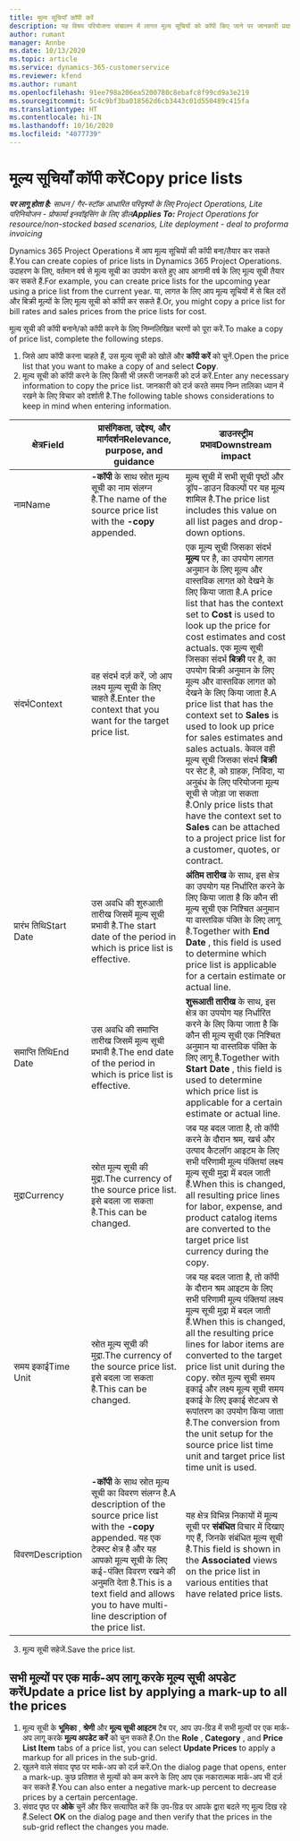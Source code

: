 ```yaml
---
title: मूल्य सूचियाँ कॉपी करें
description: यह विषय परियोजना संचालन में लागत मूल्य सूचियों को कॉपी किए जाने पर जानकारी प्रदान करता है.
author: rumant
manager: Annbe
ms.date: 10/13/2020
ms.topic: article
ms.service: dynamics-365-customerservice
ms.reviewer: kfend
ms.author: rumant
ms.openlocfilehash: 91ee798a206ea5200780c8ebafc8f99cd9a3e219
ms.sourcegitcommit: 5c4c9bf3ba018562d6cb3443c01d550489c415fa
ms.translationtype: HT
ms.contentlocale: hi-IN
ms.lasthandoff: 10/16/2020
ms.locfileid: "4077739"
---
```

# <a name="copy-price-lists"></a><span data-ttu-id="8c208-103">मूल्य सूचियाँ कॉपी करें</span><span class="sxs-lookup"><span data-stu-id="8c208-103">Copy price lists</span></span>

<span data-ttu-id="8c208-104">_**पर लागू होता है:** साधन / गैर-स्टॉक आधारित परिदृश्यों के लिए Project Operations, Lite परिनियोजन - प्रोफार्मा इनवॉइसिंग के लिए डील_</span><span class="sxs-lookup"><span data-stu-id="8c208-104">_**Applies To:** Project Operations for resource/non-stocked based scenarios, Lite deployment - deal to proforma invoicing_</span></span>

<span data-ttu-id="8c208-105">Dynamics 365 Project Operations में आप मूल्य सूचियों की कॉपी बना/तैयार कर सकते हैं.</span><span class="sxs-lookup"><span data-stu-id="8c208-105">You can create copies of price lists in Dynamics 365 Project Operations.</span></span> <span data-ttu-id="8c208-106">उदाहरण के लिए, वर्तमान वर्ष से मूल्य सूची का उपयोग करते हुए आप आगामी वर्ष के लिए मूल्य सूची तैयार कर सकते हैं.</span><span class="sxs-lookup"><span data-stu-id="8c208-106">For example, you can create price lists for the upcoming year using a price list from the current year.</span></span>  <span data-ttu-id="8c208-107">या, लागत के लिए आप मूल्य सूचियों में से बिल दरों और बिक्री मूल्यों के लिए मूल्य सूची को कॉपी कर सकते हैं.</span><span class="sxs-lookup"><span data-stu-id="8c208-107">Or, you might copy a price list for bill rates and sales prices from the price lists for cost.</span></span> 

<span data-ttu-id="8c208-108">मूल्य सूची की कॉपी बनाने/को कॉपी करने के लिए निम्नलिखित चरणों को पूरा करें.</span><span class="sxs-lookup"><span data-stu-id="8c208-108">To make a copy of price list, complete the following steps.</span></span>

1. <span data-ttu-id="8c208-109">जिसे आप कॉपी करना चाहते हैं, उस मूल्य सूची को खोलें और **कॉपी करें** को चुनें.</span><span class="sxs-lookup"><span data-stu-id="8c208-109">Open the price list that you want to make a copy of and select **Copy**.</span></span>
2. <span data-ttu-id="8c208-110">मूल्य सूची को कॉपी करने के लिए किसी भी ज़रूरी जानकरी को दर्ज करें.</span><span class="sxs-lookup"><span data-stu-id="8c208-110">Enter any necessary information to copy the price list.</span></span> <span data-ttu-id="8c208-111">जानकारी को दर्ज करते समय निम्न तालिका ध्यान में रखने के लिए विचार को दर्शाती है.</span><span class="sxs-lookup"><span data-stu-id="8c208-111">The following table shows considerations to keep in mind when entering information.</span></span>

| <span data-ttu-id="8c208-112">क्षेत्र</span><span class="sxs-lookup"><span data-stu-id="8c208-112">Field</span></span> | <span data-ttu-id="8c208-113">प्रासंगिकता, उद्देश्य, और मार्गदर्शन</span><span class="sxs-lookup"><span data-stu-id="8c208-113">Relevance, purpose, and guidance</span></span> | <span data-ttu-id="8c208-114">डाउनस्ट्रीम प्रभाव</span><span class="sxs-lookup"><span data-stu-id="8c208-114">Downstream impact</span></span> |
| --- | --- | --- |
| <span data-ttu-id="8c208-115">नाम</span><span class="sxs-lookup"><span data-stu-id="8c208-115">Name</span></span> | <span data-ttu-id="8c208-116">**-कॉपी** के साथ स्रोत मूल्य सूची का नाम संलग्न है.</span><span class="sxs-lookup"><span data-stu-id="8c208-116">The name of the source price list with the **-copy** appended.</span></span> | <span data-ttu-id="8c208-117">मूल्य सूची में सभी सूची पृष्ठों और ड्रॉप-डाउन विकल्पों पर यह मूल्य शामिल है.</span><span class="sxs-lookup"><span data-stu-id="8c208-117">The price list includes this value on all list pages and drop-down options.</span></span> |
| <span data-ttu-id="8c208-118">संदर्भ</span><span class="sxs-lookup"><span data-stu-id="8c208-118">Context</span></span> | <span data-ttu-id="8c208-119">वह संदर्भ दर्ज़ करें, जो आप लक्ष्य मूल्य सूची के लिए चाहते हैं.</span><span class="sxs-lookup"><span data-stu-id="8c208-119">Enter the context that you want for the target price list.</span></span> | <span data-ttu-id="8c208-120">एक मूल्य सूची जिसका संदर्भ **मूल्य** पर है, का उपयोग लागत अनुमान के लिए मूल्य और वास्तविक लागत को देखने के लिए किया जाता है.</span><span class="sxs-lookup"><span data-stu-id="8c208-120">A price list that has the context set to **Cost** is used to look up the price for cost estimates and cost actuals.</span></span> <span data-ttu-id="8c208-121">एक मूल्य सूची जिसका संदर्भ **बिक्री** पर है, का उपयोग बिक्री अनुमान के लिए मूल्य और वास्तविक लागत को देखने के लिए किया जाता है.</span><span class="sxs-lookup"><span data-stu-id="8c208-121">A price list that has the context set to **Sales** is used to look up price for sales estimates and sales actuals.</span></span> <span data-ttu-id="8c208-122">केवल वही मूल्य सूची जिसका संदर्भ **बिक्री** पर सेट है, को ग्राहक, निविदा, या अनुबंध के लिए परियोजना मूल्य सूची से जोड़ा जा सकता है.</span><span class="sxs-lookup"><span data-stu-id="8c208-122">Only price lists that have the context set to **Sales** can be attached to a project price list for a customer, quotes, or contract.</span></span> |
| <span data-ttu-id="8c208-123">प्रारंभ तिथि</span><span class="sxs-lookup"><span data-stu-id="8c208-123">Start Date</span></span> | <span data-ttu-id="8c208-124">उस अवधि की शुरुआती तारीख जिसमें मूल्य सूची प्रभावी है.</span><span class="sxs-lookup"><span data-stu-id="8c208-124">The start date of the period in which is price list is effective.</span></span> | <span data-ttu-id="8c208-125">**अंतिम तारीख** के साथ, इस क्षेत्र का उपयोग यह निर्धारित करने के लिए किया जाता है कि कौन सी मूल्य सूची एक निश्चित अनुमान या वास्तविक पंक्ति के लिए लागू है.</span><span class="sxs-lookup"><span data-stu-id="8c208-125">Together with **End Date** , this field is used to determine which price list is applicable for a certain estimate or actual line.</span></span> |
| <span data-ttu-id="8c208-126">समाप्ति तिथि</span><span class="sxs-lookup"><span data-stu-id="8c208-126">End Date</span></span> | <span data-ttu-id="8c208-127">उस अवधि की समाप्ति तारीख जिसमें मूल्य सूची प्रभावी है.</span><span class="sxs-lookup"><span data-stu-id="8c208-127">The end date of the period in which is price list is effective.</span></span> | <span data-ttu-id="8c208-128">**शुरूआती तारीख** के साथ, इस क्षेत्र का उपयोग यह निर्धारित करने के लिए किया जाता है कि कौन सी मूल्य सूची एक निश्चित अनुमान या वास्तविक पंक्ति के लिए लागू है.</span><span class="sxs-lookup"><span data-stu-id="8c208-128">Together with **Start Date** , this field is used to determine which price list is applicable for a certain estimate or actual line.</span></span> |
| <span data-ttu-id="8c208-129">मुद्रा</span><span class="sxs-lookup"><span data-stu-id="8c208-129">Currency</span></span> | <span data-ttu-id="8c208-130">स्रोत मूल्य सूची की मुद्रा.</span><span class="sxs-lookup"><span data-stu-id="8c208-130">The currency of the source price list.</span></span> <span data-ttu-id="8c208-131">इसे बदला जा सकता है.</span><span class="sxs-lookup"><span data-stu-id="8c208-131">This can be changed.</span></span> | <span data-ttu-id="8c208-132">जब यह बदल जाता है, तो कॉपी करने के दौरान श्रम, खर्च और उत्पाद कैटलॉग आइटम के लिए सभी परिणामी मूल्य पंक्तियां लक्ष्य मूल्य सूची मुद्रा में बदल जाती हैं.</span><span class="sxs-lookup"><span data-stu-id="8c208-132">When this is changed, all resulting price lines for labor, expense, and product catalog items are converted to the target price list currency during the copy.</span></span> |
| <span data-ttu-id="8c208-133">समय इकाई</span><span class="sxs-lookup"><span data-stu-id="8c208-133">Time Unit</span></span> | <span data-ttu-id="8c208-134">स्रोत मूल्य सूची की मुद्रा.</span><span class="sxs-lookup"><span data-stu-id="8c208-134">The currency of the source price list.</span></span> <span data-ttu-id="8c208-135">इसे बदला जा सकता है.</span><span class="sxs-lookup"><span data-stu-id="8c208-135">This can be changed.</span></span> | <span data-ttu-id="8c208-136">जब यह बदल जाता है, तो कॉपी के दौरान श्रम आइटम के लिए सभी परिणामी मूल्य पंक्तियां लक्ष्य मूल्य सूची मुद्रा में बदल जाती हैं.</span><span class="sxs-lookup"><span data-stu-id="8c208-136">When this is changed, all the resulting price lines for labor items are converted to the target price list unit during the copy.</span></span> <span data-ttu-id="8c208-137">स्रोत मूल्य सूची समय इकाई और लक्ष्य मूल्य सूची समय इकाई के लिए इकाई सेटअप से रूपांतरण का उपयोग किया जाता है.</span><span class="sxs-lookup"><span data-stu-id="8c208-137">The conversion from the unit setup for the source price list time unit and target price list time unit is used.</span></span> |
| <span data-ttu-id="8c208-138">विवरण</span><span class="sxs-lookup"><span data-stu-id="8c208-138">Description</span></span> | <span data-ttu-id="8c208-139">**-कॉपी** के साथ स्रोत मूल्य सूची का विवरण संलग्न है.</span><span class="sxs-lookup"><span data-stu-id="8c208-139">A description of the source price list with the **-copy** appended.</span></span> <span data-ttu-id="8c208-140">यह एक टेक्स्ट क्षेत्र है और यह आपको मूल्य सूची के लिए कई-पंक्ति विवरण रखने की अनुमति देता है.</span><span class="sxs-lookup"><span data-stu-id="8c208-140">This is a text field and allows you to have multi-line description of the price list.</span></span> | <span data-ttu-id="8c208-141">यह क्षेत्र विभिन्न निकायों में मूल्य सूची पर **संबंधित** विचार में दिखाए गए हैं, जिनके संबंधित मूल्य सूची है.</span><span class="sxs-lookup"><span data-stu-id="8c208-141">This field is shown in the **Associated** views on the price list in various entities that have related price lists.</span></span> |

3. <span data-ttu-id="8c208-142">मूल्य सूची सहेजें.</span><span class="sxs-lookup"><span data-stu-id="8c208-142">Save the price list.</span></span> 

## <a name="update-a-price-list-by-applying-a-mark-up-to-all-the-prices"></a><span data-ttu-id="8c208-143">सभी मूल्यों पर एक मार्क-अप लागू करके मूल्य सूची अपडेट करें</span><span class="sxs-lookup"><span data-stu-id="8c208-143">Update a price list by applying a mark-up to all the prices</span></span>

1. <span data-ttu-id="8c208-144">मूल्य सूची के **भूमिका** , **श्रेणी** और **मूल्य सूची आइटम** टैब पर, आप उप-ग्रिड में सभी मूल्यों पर एक मार्क-अप लागू करके **मूल्य अपडेट करें** को चुन सकते हैं.</span><span class="sxs-lookup"><span data-stu-id="8c208-144">On the **Role** , **Category** , and **Price List Item** tabs of a price list, you can select **Update Prices** to apply a markup for all prices in the sub-grid.</span></span> 
2. <span data-ttu-id="8c208-145">खुलने वाले संवाद पृष्ठ पर मार्क-अप को दर्ज़ करें.</span><span class="sxs-lookup"><span data-stu-id="8c208-145">On the dialog page that opens, enter a mark-up.</span></span> <span data-ttu-id="8c208-146">कुछ प्रतिशत से मूल्यों को कम करने के लिए आप एक नकारात्मक मार्क-अप भी दर्ज़ कर सकते हैं.</span><span class="sxs-lookup"><span data-stu-id="8c208-146">You can also enter a negative mark-up percent to decrease prices by a certain percentage.</span></span> 
3. <span data-ttu-id="8c208-147">संवाद पृष्ठ पर **ओके** चुनें और फिर सत्यापित करें कि उप-ग्रिड पर आपके द्वारा बदले गए मूल्य दिख रहे हैं.</span><span class="sxs-lookup"><span data-stu-id="8c208-147">Select **OK** on the dialog page and then verify that the prices in the sub-grid reflect the changes you made.</span></span>
